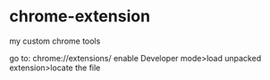 # chrome-extension
my custom chrome tools

go to:
chrome://extensions/
enable Developer mode>load unpacked extension>locate the file
